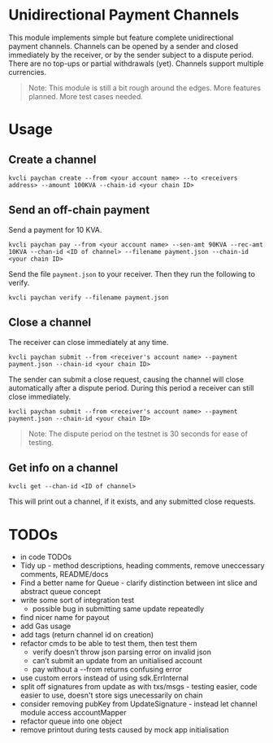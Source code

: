 # Unidirectional Payment Channels

This module implements simple but feature complete unidirectional payment channels. Channels can be opened by a sender and closed immediately by the receiver, or by the sender subject to a dispute period. There are no top-ups or partial withdrawals (yet). Channels support multiple currencies.

>Note: This module is still a bit rough around the edges. More features planned. More test cases needed.

# Usage

## Create a channel

	kvcli paychan create --from <your account name> --to <receivers address> --amount 100KVA --chain-id <your chain ID>

## Send an off-chain payment
Send a payment for 10 KVA.

	kvcli paychan pay --from <your account name> --sen-amt 90KVA --rec-amt 10KVA --chan-id <ID of channel> --filename payment.json --chain-id <your chain ID>

Send the file `payment.json` to your receiver. Then they run the following to verify.

	kvcli paychan verify --filename payment.json

## Close a channel
The receiver can close immediately at any time.

	kvcli paychan submit --from <receiver's account name> --payment payment.json --chain-id <your chain ID>

The sender can submit a close request, causing the channel will close automatically after a dispute period. During this period a receiver can still close immediately.

	kvcli paychan submit --from <receiver's account name> --payment payment.json --chain-id <your chain ID>

>Note: The dispute period on the testnet is 30 seconds for ease of testing.

## Get info on a channel

	kvcli get --chan-id <ID of channel>

This will print out a channel, if it exists, and any submitted close requests.

# TODOs

 - in code TODOs
 - Tidy up - method descriptions, heading comments, remove uneccessary comments, README/docs
 - Find a better name for Queue - clarify distinction between int slice and abstract queue concept
 - write some sort of integration test
 	- possible bug in submitting same update repeatedly
 - find nicer name for payout
 - add Gas usage
 - add tags (return channel id on creation)
 - refactor cmds to be able to test them, then test them
 	- verify doesn’t throw json parsing error on invalid json
 	- can’t submit an update from an unitialised account
 	- pay without a --from returns confusing error
 - use custom errors instead of using sdk.ErrInternal
 - split off signatures from update as with txs/msgs - testing easier, code easier to use, doesn't store sigs unecessarily on chain
 - consider removing pubKey from UpdateSignature - instead let channel module access accountMapper
 - refactor queue into one object
 - remove printout during tests caused by mock app initialisation
